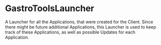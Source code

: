 # GastroToolsLauncher
 A Launcher for all the Applications, that were created for the Client. Since there might be future additional Applications, this Launcher is used to keep track of these Applications, as well as possible Updates for each Application.
